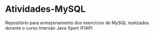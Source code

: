 # Atividades-MySQL
 Repositório para armazenamento dos exercícios de MySQL realizados durante o curso Imersão Java Xpert (FIAP)
